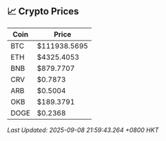 ## 📈 Crypto Prices

| Coin | Price |
| ---- | ----- |
| BTC | $111938.5695 |
| ETH | $4325.4053 |
| BNB | $879.7707 |
| CRV | $0.7873 |
| ARB | $0.5004 |
| OKB | $189.3791 |
| DOGE | $0.2368 |

_Last Updated: 2025-09-08 21:59:43.264 +0800 HKT_